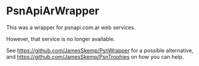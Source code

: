 PsnApiArWrapper
===============

This was a wrapper for psnapi.com.ar web services.

However, that service is no longer available.

See https://github.com/JamesSkemp/PsnWrapper for a possible alternative, and https://github.com/JamesSkemp/PsnTrophies on how you can help.
